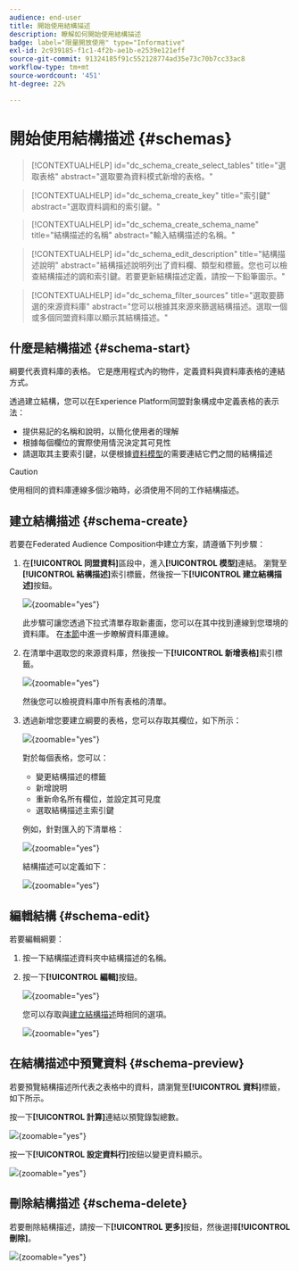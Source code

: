 ```yaml
---
audience: end-user
title: 開始使用結構描述
description: 瞭解如何開始使用結構描述
badge: label="限量開放使用" type="Informative"
exl-id: 2c939185-f1c1-4f2b-ae1b-e2539e121eff
source-git-commit: 91324185f91c552128774ad35e73c70b7cc33ac8
workflow-type: tm+mt
source-wordcount: '451'
ht-degree: 22%

---
```


# 開始使用結構描述 {#schemas}

>[!CONTEXTUALHELP]
>id="dc_schema_create_select_tables"
>title="選取表格"
>abstract="選取要為資料模式新增的表格。"

>[!CONTEXTUALHELP]
>id="dc_schema_create_key"
>title="索引鍵"
>abstract="選取資料調和的索引鍵。"

>[!CONTEXTUALHELP]
>id="dc_schema_create_schema_name"
>title="結構描述的名稱"
>abstract="輸入結構描述的名稱。"


>[!CONTEXTUALHELP]
>id="dc_schema_edit_description"
>title="結構描述說明"
>abstract="結構描述說明列出了資料欄、類型和標籤。您也可以檢查結構描述的調和索引鍵。若要更新結構描述定義，請按一下鉛筆圖示。"

>[!CONTEXTUALHELP]
>id="dc_schema_filter_sources"
>title="選取要篩選的來源資料庫"
>abstract="您可以根據其來源來篩選結構描述。選取一個或多個同盟資料庫以顯示其結構描述。"

## 什麼是結構描述 {#schema-start}

綱要代表資料庫的表格。 它是應用程式內的物件，定義資料與資料庫表格的連結方式。

透過建立結構，您可以在Experience Platform同盟對象構成中定義表格的表示法：

* 提供易記的名稱和說明，以簡化使用者的理解
* 根據每個欄位的實際使用情況決定其可見性
* 請選取其主要索引鍵，以便根據[資料模型](../data-management/gs-models.md#data-model-start)的需要連結它們之間的結構描述

>[!CAUTION]
>
>使用相同的資料庫連線多個沙箱時，必須使用不同的工作結構描述。
>

## 建立結構描述 {#schema-create}

若要在Federated Audience Composition中建立方案，請遵循下列步驟：

1. 在&#x200B;**[!UICONTROL 同盟資料]**&#x200B;區段中，進入&#x200B;**[!UICONTROL 模型]**&#x200B;連結。 瀏覽至&#x200B;**[!UICONTROL 結構描述]**&#x200B;索引標籤，然後按一下&#x200B;**[!UICONTROL 建立結構描述]**&#x200B;按鈕。

   ![](assets/schema_create.png){zoomable="yes"}

   此步驟可讓您透過下拉式清單存取新畫面，您可以在其中找到連線到您環境的資料庫。 在[本節](../connections/connections.md#connections-fdb)中進一步瞭解資料庫連線。

1. 在清單中選取您的來源資料庫，然後按一下&#x200B;**[!UICONTROL 新增表格]**&#x200B;索引標籤。

   ![](assets/schema_tables.png){zoomable="yes"}

   然後您可以檢視資料庫中所有表格的清單。

1. 透過新增您要建立綱要的表格，您可以存取其欄位，如下所示：

   ![](assets/schema_fields.png){zoomable="yes"}

   對於每個表格，您可以：

   * 變更結構描述的標籤
   * 新增說明
   * 重新命名所有欄位，並設定其可見度
   * 選取結構描述主索引鍵

   例如，針對匯入的下清單格：

   ![](assets/schema_lumaorder.png){zoomable="yes"}

   結構描述可以定義如下：

   ![](assets/schema_lumaorders.png){zoomable="yes"}

## 編輯結構 {#schema-edit}

若要編輯綱要：

1. 按一下結構描述資料夾中結構描述的名稱。

1. 按一下&#x200B;**[!UICONTROL 編輯]**&#x200B;按鈕。

   ![](assets/schema_edit.png){zoomable="yes"}

   您可以存取與[建立結構描述](#schema-create)時相同的選項。

   ![](assets/schema_edit_orders.png){zoomable="yes"}

## 在結構描述中預覽資料 {#schema-preview}

若要預覽結構描述所代表之表格中的資料，請瀏覽至&#x200B;**[!UICONTROL 資料]**&#x200B;標籤，如下所示。

按一下&#x200B;**[!UICONTROL 計算]**&#x200B;連結以預覽錄製總數。

![](assets/schema_data.png){zoomable="yes"}

按一下&#x200B;**[!UICONTROL 設定資料行]**&#x200B;按鈕以變更資料顯示。

![](assets/schema_columns.png){zoomable="yes"}

## 刪除結構描述 {#schema-delete}

若要刪除結構描述，請按一下&#x200B;**[!UICONTROL 更多]**&#x200B;按鈕，然後選擇&#x200B;**[!UICONTROL 刪除]**。

![](assets/schema_delete.png){zoomable="yes"}
